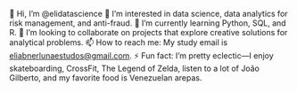 👋 Hi, I’m @elidatascience
👀 I’m interested in data science, data analytics for risk management, and anti-fraud.
🌱 I’m currently learning Python, SQL, and R.
💞️ I’m looking to collaborate on projects that explore creative solutions for analytical problems.
📫 How to reach me: My study email is eliabnerlunaestudos@gmail.com.
⚡ Fun fact: I’m pretty eclectic—I enjoy skateboarding, CrossFit, The Legend of Zelda, listen to a lot of João Gilberto, and my favorite food is Venezuelan arepas.
